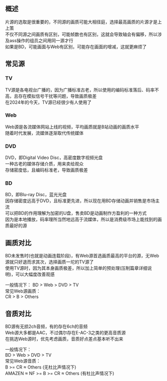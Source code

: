 ## 概述
片源的选取是很重要的，不同源的画质可能大相径庭，选择最高画质的片源才是上上策  
不仅不同源之间画质有区别，可能帧数也有区别，这就会导致轴会有偏移，所以涉及ass操作的组员之间用同一源才行  
如果是BD，可能画面与Web有区别，可能存在画面的增减，这就更麻烦了



## 常见源
### TV
TV源是各电视台广播的，因为广播标准古老，所以使用的编码标准落后、码率不高，且存在模拟信号干扰等问题，导致画质极差  
在2024年的今天，TV源已经很少有人使用了

### Web
Web源是各流媒体网站上线的视频，平均画质就是B站动画的画质水平  
随着时代发展，流媒体逐渐取代传统媒体

### DVD
DVD，即Digital Video Disc，高密度数字视频光盘  
一种古老的媒体存储介质，用来卖给观众  
存储密度低，且编码标准老，导致画质极差

### BD
BD，即Blu-ray Disc，蓝光光盘  
因存储密度远高于DVD，且标准更先进，所以现在用BD存储动画并销售是市场主流  
可以把BD的作用理解为加密的U盘，售卖BD是动画制作方盈利的一种方式  
因为是本地播放，码率理所当然地远高于流媒体，所以是消费级市场上能找到的画质最好的源



## 画质对比
BD未发售时(也就是动画连载阶段)，有Web源首选画质最高的平台的源，无Web源就只好退而求其次，选择画质一坨的TV源了  
使用TV源时，因为其本身画质极差，所以加上简单的预处理(压制篇章详细说明)，可以大幅度改善观感  

一般情况下：
BD > Web > DVD > TV  
常见Web源画质：  
CR > B > Others



## 音质对比
BD源有无损2ch音频，有的存在6ch的音频  
Web源大多都是AAC，不过偶尔存在E-AC-3之类的更高音质源  
在挑选Web源时，优先考虑画质，音质好点差点基本听不出来  

一般情况下：  
BD > Web > DVD > TV  
常见Web源音质：  
B >= CR ≈ Others (无杜比声情况下)  
AMAZEN ≈ NF >= B >= CR ≈ Others (有杜比声情况下)
